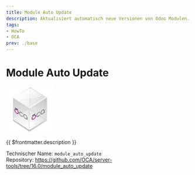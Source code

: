 ```yaml
---
title: Module Auto Update
description: Aktualisiert automatisch neue Versionen von Odoo Modulen. 
tags:
- HowTo
- OCA
prev: ./base
---
```

# Module Auto Update
![icon_oca_app](attachments/icon_oca_app.png)

{{ $frontmatter.description }}

Technischer Name: `module_auto_update`\
Repository: <https://github.com/OCA/server-tools/tree/16.0/module_auto_update>
